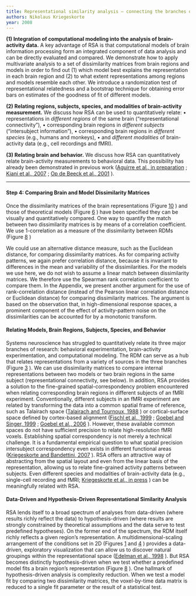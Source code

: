 ```yaml
---
title: Representational similarity analysis – connecting the branches of systems neuroscience
authors: Nikolaus Kriegeskorte
year: 2008
---
```


**(1) Integration of computational modeling into the analysis of brain-activity data.** 
A key advantage of RSA is that computational models of brain information processing form an integrated component of data analysis and can be directly evaluated and compared. We demonstrate how to apply multivariate analysis to a set of dissimilarity matrices from brain regions and models in order to find out (1) which model best explains the representation in each brain region and (2) to what extent representations among regions and models resemble each other. We introduce a randomization test of representational relatedness and a bootstrap technique for obtaining error bars on estimates of the goodness of fit of different models.

**(2) Relating regions, subjects, species, and modalities of brain-activity measurement.** We discuss how RSA can be used to quantitatively relate:
• representations in _different regions_ of the same brain (“representational connectivity”),
• corresponding brain regions in _different subjects_ (“intersubject information”),
• corresponding brain regions in _different species_ (e.g., humans and monkeys),
• and _different modalities_ of brain-activity data (e.g., cell recordings and fMRI).

**(3) Relating brain and behavior.** We discuss how RSA can quantitatively relate brain-activity measurements to behavioral data. This possibility has already been demonstrated in previous work ([Aguirre et al., in preparation](https://www.frontiersin.org/articles/10.3389/neuro.06.004.2008/full#B2) ; [Kiani et al., 2007](https://www.frontiersin.org/articles/10.3389/neuro.06.004.2008/full#B46) ; [Op de Beeck et al., 2001](https://www.frontiersin.org/articles/10.3389/neuro.06.004.2008/full#B64) ).


----

#### Step 4: Comparing Brain and Model Dissimilarity Matrices

Once the dissimilarity matrices of the brain representations (Figure [10](https://www.frontiersin.org/articles/10.3389/neuro.06.004.2008/full#F10) ) and those of theoretical models (Figure [6](https://www.frontiersin.org/articles/10.3389/neuro.06.004.2008/full#F6) ) have been specified they can be visually and quantitatively compared. One way to quantify the match between two dissimilarity matrices is by means of a correlation coefficient. We use 1-correlation as a measure of the dissimilarity between RDMs (Figure [8](https://www.frontiersin.org/articles/10.3389/neuro.06.004.2008/full#F8) )

We could use an alternative distance measure, such as the Euclidean distance, for comparing dissimilarity matrices. As for comparing activity patterns, we again prefer correlation distance, because it is invariant to differences in the mean and variability of the dissimilarities. For the models we use here, we do not wish to assume a linear match between dissimilarity matrices. We therefore use the Spearman rank correlation coefficient to compare them. In the Appendix, we present another argument for the use of rank-correlation distance (instead of the Pearson linear correlation distance or Euclidean distance) for comparing dissimilarity matrices. The argument is based on the observation that, in high-dimensional response spaces, a prominent component of the effect of activity-pattern noise on the dissimilarities can be accounted for by a monotonic transform.

#### Relating Models, Brain Regions, Subjects, Species, and Behavior

Systems neuroscience has struggled to quantitatively relate its three major branches of research: behavioral experimentation, brain-activity experimentation, and computational modeling. The RDM can serve as a hub that relates representations from a variety of sources in the three branches (Figure [3](https://www.frontiersin.org/articles/10.3389/neuro.06.004.2008/full#F3) ). We can use dissimilarity matrices to compare internal representations between two models or two brain regions in the same subject (representational connectivity, see below). In addition, RSA provides a solution to the fine-grained spatial-correspondency problem encountered when relating corresponding brain regions in different subjects of an fMRI experiment. Conventionally, different subjects in an fMRI experiment are related by transforming the data into a common spatial frame of reference, such as Talairach space ([Talairach and Tournoux, 1988](https://www.frontiersin.org/articles/10.3389/neuro.06.004.2008/full#B80) ) or cortical-surface space defined by cortex-based alignment ([Fischl et al., 1999](https://www.frontiersin.org/articles/10.3389/neuro.06.004.2008/full#B25) ; [Goebel and Singer, 1999](https://www.frontiersin.org/articles/10.3389/neuro.06.004.2008/full#B30) ; [Goebel et al., 2006](https://www.frontiersin.org/articles/10.3389/neuro.06.004.2008/full#B29) ). However, these available common spaces do not have sufficient precision to relate high-resolution fMRI voxels. Establishing spatial correspondency is not merely a technical challenge. It is a fundamental empirical question to what spatial precision intersubject correspondency even exists in different functional areas ([Kriegeskorte and Bandettini, 2007](https://www.frontiersin.org/articles/10.3389/neuro.06.004.2008/full#B49) ). RSA offers an attractive way of abstracting from the spatial layout and even from the linear basis of the representation, allowing us to relate fine-grained activity patterns between subjects. Even different species and modalities of brain-activity data (e.g., single-cell recording and fMRI; [Kriegeskorte et al., in press](https://www.frontiersin.org/articles/10.3389/neuro.06.004.2008/full#B52) ) can be meaningfully related with RSA.

#### Data-Driven and Hypothesis-Driven Representational Similarity Analysis

RSA lends itself to a broad spectrum of analyses from data-driven (where results richly reflect the data) to hypothesis-driven (where results are strongly constrained by theoretical assumptions and the data serve to test predefined hypotheses). On the former end of the spectrum, the RDM itself richly reflects a given region’s representation. A multidimensional-scaling arrangement of the conditions set in 2D (Figures [1](https://www.frontiersin.org/articles/10.3389/neuro.06.004.2008/full#F1) and [4](https://www.frontiersin.org/articles/10.3389/neuro.06.004.2008/full#F4) ) provides a data-driven, exploratory visualization that can allow us to discover natural groupings within the representational space ([Edelman et al., 1998](https://www.frontiersin.org/articles/10.3389/neuro.06.004.2008/full#B21) ). But RSA becomes distinctly hypothesis-driven when we test whether a predefined model fits a brain region’s representation (Figure [8](https://www.frontiersin.org/articles/10.3389/neuro.06.004.2008/full#F8) ). One hallmark of hypothesis-driven analysis is complexity reduction. When we test a model fit by comparing two dissimilarity matrices, the voxel-by-time data matrix is reduced to a single fit parameter or the result of a statistical test.